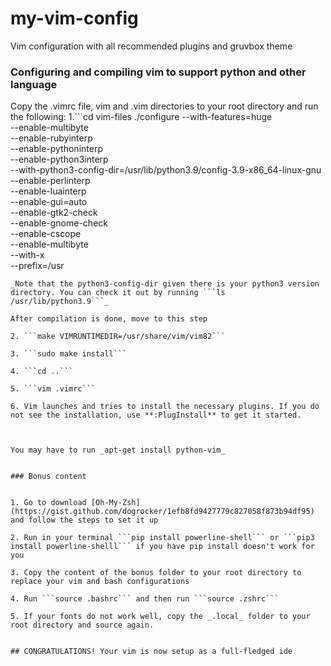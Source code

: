 # my-vim-config

Vim configuration with all recommended plugins and gruvbox theme

### Configuring and compiling vim to support python and other language


Copy the .vimrc file, vim and .vim directories to your root directory and run the following:
1.```cd vim-files
    ./configure --with-features=huge \
                --enable-multibyte \
                --enable-rubyinterp \
                --enable-pythoninterp \
                --enable-python3interp \
                --with-python3-config-dir=/usr/lib/python3.9/config-3.9-x86_64-linux-gnu \
                --enable-perlinterp \
                --enable-luainterp \
                --enable-gui=auto \
                --enable-gtk2-check \
                --enable-gnome-check \
                --enable-cscope \
                --enable-multibyte \
                --with-x \
                --prefix=/usr
```
_Note that the python3-config-dir given there is your python3 version directory. You can check it out by running ```ls /usr/lib/python3.9```_

After compilation is done, move to this step

2. ```make VIMRUNTIMEDIR=/usr/share/vim/vim82```

3. ```sudo make install``` 

4. ```cd ..```

5. ```vim .vimrc```

6. Vim launches and tries to install the necessary plugins. If you do not see the installation, use **:PlugInstall** to get it started.



You may have to run _apt-get install python-vim_


### Bonus content


1. Go to download [Oh-My-Zsh](https://gist.github.com/dogrocker/1efb8fd9427779c827058f873b94df95) and follow the steps to set it up

2. Run in your terminal ```pip install powerline-shell``` or ```pip3 install powerline-shelll``` if you have pip install doesn't work for you

3. Copy the content of the bonus folder to your root directory to replace your vim and bash configurations

4. Run ```source .bashrc``` and then run ```source .zshrc``` 

5. If your fonts do not work well, copy the _.local_ folder to your root directory and source again.


## CONGRATULATIONS! Your vim is now setup as a full-fledged ide
